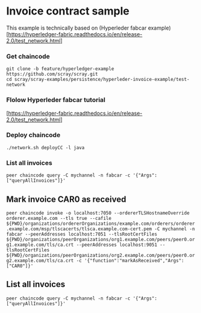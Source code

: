 # Invoice contract sample

This example is technically based on (Hyperleder fabcar example)[https://hyperledger-fabric.readthedocs.io/en/release-2.0/test_network.html]

### Get chaincode
    git clone -b feature/hyperledger-example https://github.com/scray/scray.git
    cd scray/scray-examples/persistence/hyperleder-invoice-example/test-network

### Flolow Hyperleder fabcar tutorial
[https://hyperledger-fabric.readthedocs.io/en/release-2.0/test_network.html]

### Deploy chaincode
    ./network.sh deployCC -l java

### List all invoices
    peer chaincode query -C mychannel -n fabcar -c '{"Args":["queryAllInvoices"]}'
 
## Mark invoice CAR0 as received
  ```peer chaincode invoke -o localhost:7050 --ordererTLSHostnameOverride orderer.example.com --tls true --cafile ${PWD}/organizations/ordererOrganizations/example.com/orderers/orderer.example.com/msp/tlscacerts/tlsca.example.com-cert.pem -C mychannel -n fabcar --peerAddresses localhost:7051 --tlsRootCertFiles ${PWD}/organizations/peerOrganizations/org1.example.com/peers/peer0.org1.example.com/tls/ca.crt --peerAddresses localhost:9051 --tlsRootCertFiles ${PWD}/organizations/peerOrganizations/org2.example.com/peers/peer0.org2.example.com/tls/ca.crt -c '{"function":"markAsReceived","Args":["CAR0"]}'```
  
## List all invoices
    peer chaincode query -C mychannel -n fabcar -c '{"Args":["queryAllInvoices"]}'
